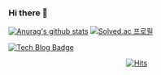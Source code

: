### Hi there 👋

[![Anurag's github stats](https://github-readme-stats.vercel.app/api?username=gjdms611&theme=onedark)](https://github.com/anuraghazra/github-readme-stats)
[![Solved.ac 프로필](http://mazassumnida.wtf/api/v2/generate_badge?boj=gjdms611)](https://solved.ac/gjdms611)

[![Tech Blog Badge](http://img.shields.io/badge/-Tech%20blog-black?style=flat-square&logo=github&link=https://gjdms611.github.io/)](https://gjdms611.github.io/)

<div align=center>

[![Hits](https://hits.seeyoufarm.com/api/count/incr/badge.svg?url=https%3A%2F%2Fgithub.com%2Fgjdms611)](https://hits.seeyoufarm.com) 

</div>



<!--
**gjdms611/gjdms611** is a ✨ _special_ ✨ repository because its `README.md` (this file) appears on your GitHub profile.

Here are some ideas to get you started:

- 🔭 I’m currently working on ...
- 🌱 I’m currently learning ...
- 👯 I’m looking to collaborate on ...
- 🤔 I’m looking for help with ...
- 💬 Ask me about ...
- 📫 How to reach me: ...
- 😄 Pronouns: ...
- ⚡ Fun fact: ...
-->
